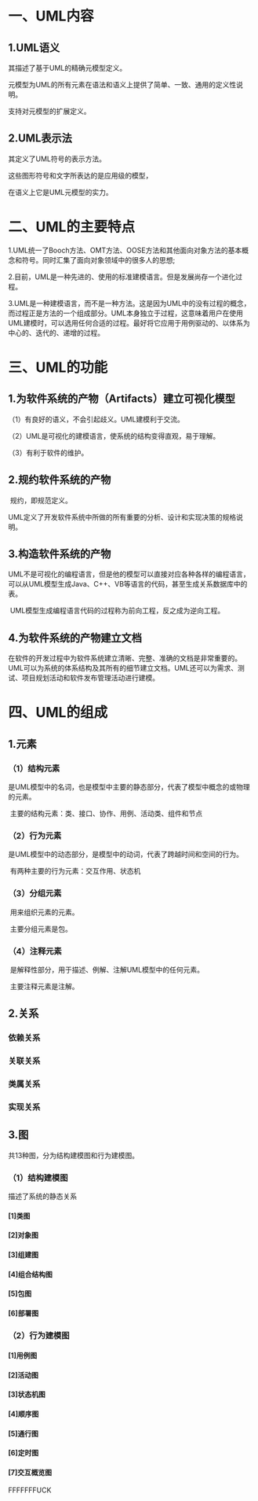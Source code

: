 # 一、UML内容

## 1.UML语义

其描述了基于UML的精确元模型定义。

元模型为UML的所有元素在语法和语义上提供了简单、一致、通用的定义性说明。

支持对元模型的扩展定义。

## 2.UML表示法

其定义了UML符号的表示方法。

这些图形符号和文字所表达的是应用级的模型，

在语义上它是UML元模型的实力。

# 二、UML的主要特点

1.UML统一了Booch方法、OMT方法、OOSE方法和其他面向对象方法的基本概念和符号。同时汇集了面向对象领域中的很多人的思想;

2.目前，UML是一种先进的、使用的标准建模语言。但是发展尚存一个进化过程。

3.UML是一种建模语言，而不是一种方法。这是因为UML中的没有过程的概念，而过程正是方法的一个组成部分。UML本身独立于过程，这意味着用户在使用UML建模时，可以选用任何合适的过程。最好将它应用于用例驱动的、以体系为中心的、迭代的、递增的过程。

# 三、UML的功能

## 1.为软件系统的产物（Artifacts）建立可视化模型

（1）有良好的语义，不会引起歧义。UML建模利于交流。

（2）UML是可视化的建模语言，使系统的结构变得直观，易于理解。

（3）有利于软件的维护。

## 2.规约软件系统的产物

​	规约，即规范定义。

​	UML定义了开发软件系统中所做的所有重要的分析、设计和实现决策的规格说明。

## 3.构造软件系统的产物

​	UML不是可视化的编程语言，但是他的模型可以直接对应各种各样的编程语言，可以从UML模型生成Java、C++、VB等语言的代码，甚至生成关系数据库中的表。

​	UML模型生成编程语言代码的过程称为前向工程，反之成为逆向工程。	

## 4.为软件系统的产物建立文档

​	在软件的开发过程中为软件系统建立清晰、完整、准确的文档是非常重要的。UML可以为系统的体系结构及其所有的细节建立文档。UML还可以为需求、测试、项目规划活动和软件发布管理活动进行建模。

# 四、UML的组成



## 1.元素

### （1）结构元素

​		是UML模型中的名词，也是模型中主要的静态部分，代表了模型中概念的或物理的元素。

​		主要的结构元素：类、接口、协作、用例、活动类、组件和节点

###  （2）行为元素

​		是UML模型中的动态部分，是模型中的动词，代表了跨越时间和空间的行为。

​		有两种主要的行为元素：交互作用、状态机

###  （3）分组元素

​		用来组织元素的元素。

​		主要分组元素是包。

###  （4）注释元素

​		是解释性部分，用于描述、例解、注解UML模型中的任何元素。

​		主要注释元素是注解。

##  2.关系

### 依赖关系

### 关联关系

### 类属关系

### 实现关系

##  3.图

共13种图，分为结构建模图和行为建模图。

### （1）结构建模图

描述了系统的静态关系

#### [1]类图

#### [2]对象图

#### [3]组建图

#### [4]组合结构图

#### [5]包图

#### [6]部署图

### （2）行为建模图

#### [1]用例图

#### [2]活动图

#### [3]状态机图

#### [4]顺序图

#### [5]通行图

#### [6]定时图

#### [7]交互概览图

FFFFFFFUCK









